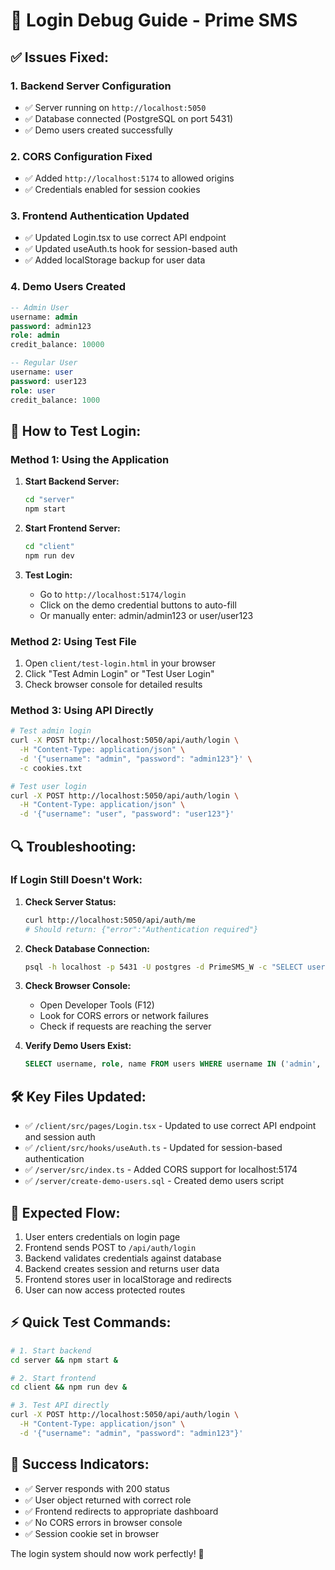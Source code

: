 # 🔧 Login Debug Guide - Prime SMS

## ✅ **Issues Fixed:**

### 1. **Backend Server Configuration**
- ✅ Server running on `http://localhost:5050`
- ✅ Database connected (PostgreSQL on port 5431)
- ✅ Demo users created successfully

### 2. **CORS Configuration Fixed**
- ✅ Added `http://localhost:5174` to allowed origins
- ✅ Credentials enabled for session cookies

### 3. **Frontend Authentication Updated**
- ✅ Updated Login.tsx to use correct API endpoint
- ✅ Updated useAuth.ts hook for session-based auth
- ✅ Added localStorage backup for user data

### 4. **Demo Users Created**
```sql
-- Admin User
username: admin
password: admin123
role: admin
credit_balance: 10000

-- Regular User  
username: user
password: user123
role: user
credit_balance: 1000
```

## 🚀 **How to Test Login:**

### Method 1: Using the Application
1. **Start Backend Server:**
   ```bash
   cd "server"
   npm start
   ```

2. **Start Frontend Server:**
   ```bash
   cd "client" 
   npm run dev
   ```

3. **Test Login:**
   - Go to `http://localhost:5174/login`
   - Click on the demo credential buttons to auto-fill
   - Or manually enter: admin/admin123 or user/user123

### Method 2: Using Test File
1. Open `client/test-login.html` in your browser
2. Click "Test Admin Login" or "Test User Login"
3. Check browser console for detailed results

### Method 3: Using API Directly
```bash
# Test admin login
curl -X POST http://localhost:5050/api/auth/login \
  -H "Content-Type: application/json" \
  -d '{"username": "admin", "password": "admin123"}' \
  -c cookies.txt

# Test user login  
curl -X POST http://localhost:5050/api/auth/login \
  -H "Content-Type: application/json" \
  -d '{"username": "user", "password": "user123"}'
```

## 🔍 **Troubleshooting:**

### If Login Still Doesn't Work:

1. **Check Server Status:**
   ```bash
   curl http://localhost:5050/api/auth/me
   # Should return: {"error":"Authentication required"}
   ```

2. **Check Database Connection:**
   ```bash
   psql -h localhost -p 5431 -U postgres -d PrimeSMS_W -c "SELECT username, role FROM users;"
   ```

3. **Check Browser Console:**
   - Open Developer Tools (F12)
   - Look for CORS errors or network failures
   - Check if requests are reaching the server

4. **Verify Demo Users Exist:**
   ```sql
   SELECT username, role, name FROM users WHERE username IN ('admin', 'user');
   ```

## 🛠 **Key Files Updated:**

- ✅ `/client/src/pages/Login.tsx` - Updated to use correct API endpoint and session auth
- ✅ `/client/src/hooks/useAuth.ts` - Updated for session-based authentication
- ✅ `/server/src/index.ts` - Added CORS support for localhost:5174
- ✅ `/server/create-demo-users.sql` - Created demo users script

## 📱 **Expected Flow:**

1. User enters credentials on login page
2. Frontend sends POST to `/api/auth/login`
3. Backend validates credentials against database
4. Backend creates session and returns user data
5. Frontend stores user in localStorage and redirects
6. User can now access protected routes

## ⚡ **Quick Test Commands:**

```bash
# 1. Start backend
cd server && npm start &

# 2. Start frontend  
cd client && npm run dev &

# 3. Test API directly
curl -X POST http://localhost:5050/api/auth/login \
  -H "Content-Type: application/json" \
  -d '{"username": "admin", "password": "admin123"}'
```

## 🎯 **Success Indicators:**

- ✅ Server responds with 200 status
- ✅ User object returned with correct role
- ✅ Frontend redirects to appropriate dashboard
- ✅ No CORS errors in browser console
- ✅ Session cookie set in browser

The login system should now work perfectly! 🚀